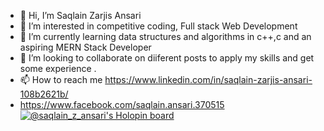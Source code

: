 - 👋 Hi, I’m Saqlain Zarjis Ansari
- 👀 I’m interested in competitive coding, Full stack Web Development
- 🌱 I’m currently learning data structures and algorithms in c++,c and an aspiring MERN Stack Developer
- 💞️ I’m looking to collaborate on diiferent posts to apply my skills and get some experience .
- 📫 How to reach me https://www.linkedin.com/in/saqlain-zarjis-ansari-108b2621b/
- https://www.facebook.com/saqlain.ansari.370515
[![@saqlain_z_ansari's Holopin board](https://holopin.me/saqlain_z_ansari)](https://holopin.io/@saqlain_z_ansari)
<!---
Mysterious786/Mysterious786 is a ✨ special ✨ repository because its `README.md` (this file) appears on your GitHub profile.
You can click the Preview link to take a look at your changes.
[![@saqlain_z_ansari's Holopin board](https://holopin.me/saqlain_z_ansari)](https://holopin.io/@saqlain_z_ansari)
